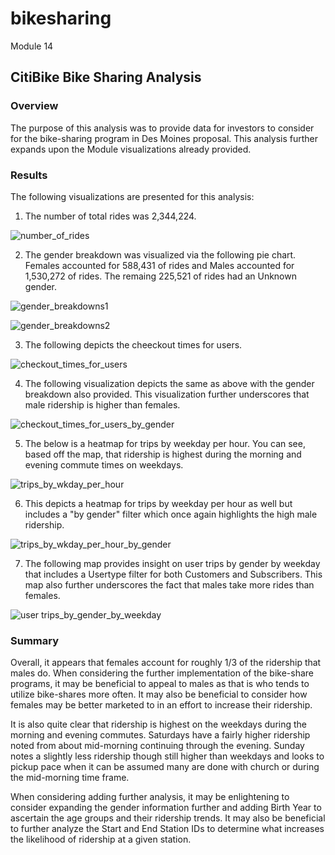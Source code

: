 # bikesharing

Module 14

## CitiBike Bike Sharing Analysis

### Overview

The purpose of this analysis was to provide data for investors to consider for the bike-sharing program in Des Moines proposal.  This analysis further expands upon the Module visualizations already provided.

### Results

The following visualizations are presented for this analysis:

1. The number of total rides was 2,344,224.

![number_of_rides](https://user-images.githubusercontent.com/90632470/147144032-f2944845-82d7-4616-b45f-ef83c1924696.png)

2. The gender breakdown was visualized via the following pie chart.  Females accounted for 588,431 of rides and Males accounted for 1,530,272 of rides.  The remaing 225,521 of rides had an Unknown gender.

![gender_breakdowns1](https://user-images.githubusercontent.com/90632470/147144064-ee9998d7-c1d9-4b99-a707-388c57d4f4f0.png)

![gender_breakdowns2](https://user-images.githubusercontent.com/90632470/147144070-20691a0e-6316-4d52-a77e-8369d3983d34.png)

3. The following depicts the cheeckout times for users.

![checkout_times_for_users](https://user-images.githubusercontent.com/90632470/147144083-731c1428-6528-428c-bc69-bbfcedbb1cfd.png)

4. The following visualization depicts the same as above with the gender breakdown also provided.  This visualization further underscores that male ridership is higher than females.

![checkout_times_for_users_by_gender](https://user-images.githubusercontent.com/90632470/147144105-00181377-d54b-4e84-8b43-83efb64b9528.png)

5. The below is a heatmap for trips by weekday per hour.  You can see, based off the map, that ridership is highest during the morning and evening commute times on weekdays.

![trips_by_wkday_per_hour](https://user-images.githubusercontent.com/90632470/147144125-5fd2e7b9-968b-4007-bb89-53df445f03fd.png)

6. This depicts a heatmap for trips by weekday per hour as well but includes a "by gender" filter which once again highlights the high male ridership.

![trips_by_wkday_per_hour_by_gender](https://user-images.githubusercontent.com/90632470/147144154-e87fccc0-6b6a-4fd2-b337-003195ea62fe.png)

7. The following map provides insight on user trips by gender by weekday that includes a Usertype filter for both Customers and Subscribers.  This map also further underscores the fact that males take more rides than females.

![user trips_by_gender_by_weekday](https://user-images.githubusercontent.com/90632470/147144173-af250dc0-4380-4a6e-8be0-363ef119e795.png)

### Summary

Overall, it appears that females account for roughly 1/3 of the ridership that males do.  When considering the further implementation of the bike-share programs, it may be beneficial to appeal to males as that is who tends to utilize bike-shares more often.  It may also be beneficial to consider how females may be better marketed to in an effort to increase their ridership.

It is also quite clear that ridership is highest on the weekdays during the morning and evening commutes.  Saturdays have a fairly higher ridership noted from about mid-morning continuing through the evening.  Sunday notes a slightly less ridership though still higher than weekdays and looks to pickup pace when it can be assumed many are done with church or during the mid-morning time frame.

When considering adding further analysis, it may be enlightening to consider expanding the gender information further and adding Birth Year to ascertain the age groups and their ridership trends.  It may also be beneficial to further analyze the Start and End Station IDs to determine what increases the likelihood of ridership at a given station.
